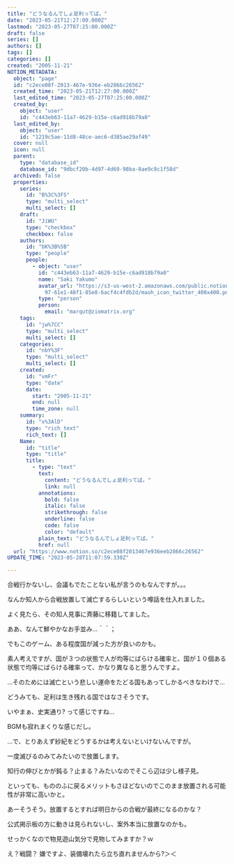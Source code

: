 ```yaml
---
title: "どうなるんでしょ足利ってば。"
date: "2023-05-21T12:27:00.000Z"
lastmod: "2023-05-27T07:25:00.000Z"
draft: false
series: []
authors: []
tags: []
categories: []
created: "2005-11-21"
NOTION_METADATA:
  object: "page"
  id: "c2ece08f-2013-467e-936e-eb2866c26562"
  created_time: "2023-05-21T12:27:00.000Z"
  last_edited_time: "2023-05-27T07:25:00.000Z"
  created_by:
    object: "user"
    id: "c443eb63-11a7-4629-b15e-c6ad918b79a0"
  last_edited_by:
    object: "user"
    id: "1219c5ae-11d8-48ce-aec6-d385ae29af49"
  cover: null
  icon: null
  parent:
    type: "database_id"
    database_id: "9dbcf20b-4d97-4d69-98ba-8ae9c8c1f58d"
  archived: false
  properties:
    series:
      id: "B%3C%3FS"
      type: "multi_select"
      multi_select: []
    draft:
      id: "JiWU"
      type: "checkbox"
      checkbox: false
    authors:
      id: "bK%3B%5B"
      type: "people"
      people:
        - object: "user"
          id: "c443eb63-11a7-4629-b15e-c6ad918b79a0"
          name: "Saki Yakumo"
          avatar_url: "https://s3-us-west-2.amazonaws.com/public.notion-static.com/3ad1c4\
            97-61e1-48f1-85e8-6acf4c4fdb2d/maoh_icon_twitter_400x400.png"
          type: "person"
          person:
            email: "marqut@ziomatrix.org"
    tags:
      id: "jw%7CC"
      type: "multi_select"
      multi_select: []
    categories:
      id: "nbY%3F"
      type: "multi_select"
      multi_select: []
    created:
      id: "vmFr"
      type: "date"
      date:
        start: "2005-11-21"
        end: null
        time_zone: null
    summary:
      id: "x%3AlD"
      type: "rich_text"
      rich_text: []
    Name:
      id: "title"
      type: "title"
      title:
        - type: "text"
          text:
            content: "どうなるんでしょ足利ってば。"
            link: null
          annotations:
            bold: false
            italic: false
            strikethrough: false
            underline: false
            code: false
            color: "default"
          plain_text: "どうなるんでしょ足利ってば。"
          href: null
  url: "https://www.notion.so/c2ece08f2013467e936eeb2866c26562"
UPDATE_TIME: "2023-05-28T11:07:59.330Z"

---
```

<link rel="stylesheet" href="https://cdn.jsdelivr.net/npm/katex@0.16.2/dist/katex.min.css" integrity="sha384-bYdxxUwYipFNohQlHt0bjN/LCpueqWz13HufFEV1SUatKs1cm4L6fFgCi1jT643X" crossorigin="anonymous">


合戦行かないし、会議もでたことない私が言うのもなんですが。。。


なんか知人から合戦放置して滅亡するらしいという噂話を仕入れました。


よく見たら、その知人見事に斉藤に移籍してました。


ああ、なんて鮮やかなお手並み…＾＾；


でもこのゲーム、ある程度国が減った方が良いのかも。


素人考えですが、国が３つの状態で人が均等にばらける確率と、国が１０個ある状態で均等にばらける確率って、かなり異なると思うんですよ。


…そのためには滅亡という悲しい運命をたどる国もあってしかるべきなわけで…


どうみても、足利は生き残れる国ではなさそうです。


いやまぁ、史実通り? って感じですね…


BGMも寂れまくりな感じだし。


…で、とりあえず紗紀をどうするかは考えないといけないんですが。


一度滅びるのみてみたいので放置します。


知行の伸びとかが鈍る？止まる？みたいなのでそこら辺は少し様子見。


といっても、もののふに戻るメリットもさほどないのでこのまま放置される可能性が非常に高いかと。


あーそうそう。放置するとすれば明日からの合戦が最終になるのかな？


公式掲示板の方に動きは見られないし、案外本当に放置なのかも。


せっかくなので物見遊山気分で見物してみますか？ｗ


え？戦闘？ 嫌ですよ、装備壊れたら立ち直れませんから?＞＜

